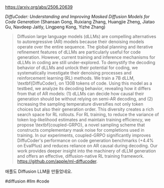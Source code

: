https://arxiv.org/abs/2506.20639

*DiffuCoder: Understanding and Improving Masked Diffusion Models for Code Generation* (Shansan Gong, Ruixiang Zhang, Huangjie Zheng, Jiatao Gu, Navdeep Jaitly, Lingpeng Kong, Yizhe Zhang)

> Diffusion large language models (dLLMs) are compelling alternatives to autoregressive (AR) models because their denoising models operate over the entire sequence. The global planning and iterative refinement features of dLLMs are particularly useful for code generation. However, current training and inference mechanisms for dLLMs in coding are still under-explored. To demystify the decoding behavior of dLLMs and unlock their potential for coding, we systematically investigate their denoising processes and reinforcement learning (RL) methods. We train a 7B dLLM, \textbf{DiffuCoder}, on 130B tokens of code. Using this model as a testbed, we analyze its decoding behavior, revealing how it differs from that of AR models: (1) dLLMs can decide how causal their generation should be without relying on semi-AR decoding, and (2) increasing the sampling temperature diversifies not only token choices but also their generation order. This diversity creates a rich search space for RL rollouts. For RL training, to reduce the variance of token log-likelihood estimates and maintain training efficiency, we propose \textbf{coupled-GRPO}, a novel sampling scheme that constructs complementary mask noise for completions used in training. In our experiments, coupled-GRPO significantly improves DiffuCoder's performance on code generation benchmarks (+4.4\% on EvalPlus) and reduces reliance on AR causal during decoding. Our work provides deeper insight into the machinery of dLLM generation and offers an effective, diffusion-native RL training framework. https://github.com/apple/ml-diffucoder.

애플도 Diffusion LLM을 만들었네요. 

#diffusion #llm #code 